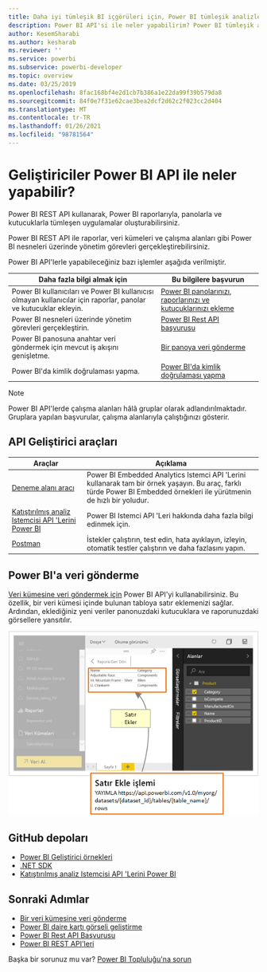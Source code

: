 ```yaml
---
title: Daha iyi tümleşik BI içgörüleri için, Power BI tümleşik analizlerinde Power BI API'si ile neler yapabilirim?
description: Power BI API'si ile neler yapabilirim? Power BI tümleşik analiz kullanarak daha iyi tümleşik BI içgörüleri elde edin.
author: KesemSharabi
ms.author: kesharab
ms.reviewer: ''
ms.service: powerbi
ms.subservice: powerbi-developer
ms.topic: overview
ms.date: 03/25/2019
ms.openlocfilehash: 8fac168bf4e2d1cb7b386a1e22da99f39b579da8
ms.sourcegitcommit: 84f0e7f31e62cae3bea2dcf2d62c2f023cc2d404
ms.translationtype: MT
ms.contentlocale: tr-TR
ms.lasthandoff: 01/26/2021
ms.locfileid: "98781564"
---
```

# <a name="what-can-developers-do-with-the-power-bi-api"></a>Geliştiriciler Power BI API ile neler yapabilir?

Power BI REST API kullanarak, Power BI raporlarıyla, panolarla ve kutucuklarla tümleşen uygulamalar oluşturabilirsiniz.

Power BI REST API ile raporlar, veri kümeleri ve çalışma alanları gibi Power BI nesneleri üzerinde yönetim görevleri gerçekleştirebilirsiniz.

Power BI API'lerle yapabileceğiniz bazı işlemler aşağıda verilmiştir.

| **Daha fazla bilgi almak için** | **Bu bilgilere başvurun** |
|----------------------------------------------------------------------------------|------------------------------------------------------------------------------------|
| Power BI kullanıcıları ve Power BI kullanıcısı olmayan kullanıcılar için raporlar, panolar ve kutucuklar ekleyin. | [Power BI panolarınızı, raporlarınızı ve kutucuklarınızı ekleme](../embedded/embed-sample-for-customers.md) |
| Power BI nesneleri üzerinde yönetim görevleri gerçekleştirin. | [Power BI Rest API başvurusu](/rest/api/power-bi/) |
| Power BI panosuna anahtar veri göndermek için mevcut iş akışını genişletme. | [Bir panoya veri gönderme](walkthrough-push-data.md) |
| Power BI'da kimlik doğrulaması yapma. | [Power BI'da kimlik doğrulaması yapma](../embedded/get-azuread-access-token.md) |

> [!NOTE]
> Power BI API'lerde çalışma alanları hâlâ gruplar olarak adlandırılmaktadır. Gruplara yapılan başvurular, çalışma alanlarıyla çalıştığınızı gösterir.

## <a name="api-developer-tools"></a>API Geliştirici araçları

| Araçlar | Açıklama |
|---------|-------------|
| [Deneme alanı aracı](https://microsoft.github.io/PowerBI-JavaScript/demo) | Power BI Embedded Analytics Istemci API 'Lerini kullanarak tam bir örnek yaşayın. Bu araç, farklı türde Power BI Embedded örnekleri ile yürütmenin de hızlı bir yoludur. |
| [Katıştırılmış analiz Istemcisi API 'Lerini Power BI](/javascript/api/overview/powerbi/) | Power BI Istemci API 'Leri hakkında daha fazla bilgi edinmek için. |
| [Postman](https://www.getpostman.com/) | İstekler çalıştırın, test edin, hata ayıklayın, izleyin, otomatik testler çalıştırın ve daha fazlasını yapın. |

## <a name="push-data-into-power-bi"></a>Power BI'a veri gönderme

[Veri kümesine veri göndermek için](walkthrough-push-data.md) Power BI API'yi kullanabilirsiniz. Bu özellik, bir veri kümesi içinde bulunan tabloya satır eklemenizi sağlar. Ardından, eklediğiniz yeni veriler panonuzdaki kutucuklara ve raporunuzdaki görsellere yansıtılır.

![Veri örneği gönderme](media/overview-of-power-bi-rest-api/powerbi-push-data.png)

## <a name="github-repositories"></a>GitHub depoları

* [Power BI Geliştirici örnekleri](https://github.com/Microsoft/PowerBI-Developer-Samples)
* [.NET SDK](https://github.com/Microsoft/PowerBI-CSharp)
* [Katıştırılmış analiz Istemcisi API 'Lerini Power BI](/javascript/api/overview/powerbi/)

## <a name="next-steps"></a>Sonraki Adımlar

* [Bir veri kümesine veri gönderme](walkthrough-push-data.md)
* [Power BI daire kartı görseli geliştirme](../visuals/develop-circle-card.md)
* [Power BI Rest API Başvurusu](rest-api-reference.md)
* [Power BI REST API'leri](/rest/api/power-bi/)

Başka bir sorunuz mu var? [Power BI Topluluğu'na sorun](https://community.powerbi.com/)